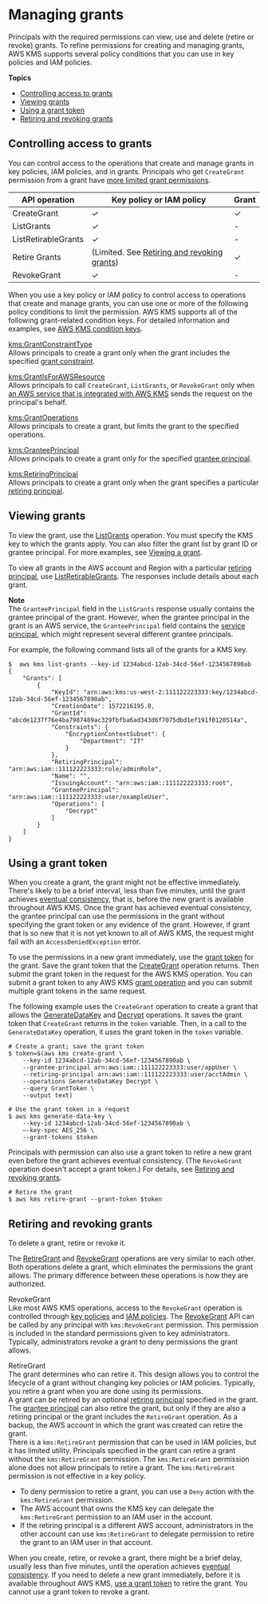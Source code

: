 # Managing grants<a name="grant-manage"></a>

Principals with the required permissions can view, use and delete \(retire or revoke\) grants\. To refine permissions for creating and managing grants, AWS KMS supports several policy conditions that you can use in key policies and IAM policies\.

**Topics**
+ [Controlling access to grants](#grant-authorization)
+ [Viewing grants](#grant-view)
+ [Using a grant token](#using-grant-token)
+ [Retiring and revoking grants](#grant-delete)

## Controlling access to grants<a name="grant-authorization"></a>

You can control access to the operations that create and manage grants in key policies, IAM policies, and in grants\. Principals who get `CreateGrant` permission from a grant have [more limited grant permissions](create-grant-overview.md#grant-creategrant)\. 


| API operation | Key policy or IAM policy | Grant | 
| --- | --- | --- | 
| CreateGrant | ✓ | ✓ | 
| ListGrants | ✓ | \- | 
| ListRetirableGrants | ✓ | \- | 
| Retire Grants | \(Limited\. See [Retiring and revoking grants](#grant-delete)\) | ✓ | 
| RevokeGrant | ✓ | \- | 

When you use a key policy or IAM policy to control access to operations that create and manage grants, you can use one or more of the following policy conditions to limit the permission\. AWS KMS supports all of the following grant\-related condition keys\. For detailed information and examples, see [AWS KMS condition keys](policy-conditions.md#conditions-kms)\.

[kms:GrantConstraintType](policy-conditions.md#conditions-kms-grant-constraint-type)  
Allows principals to create a grant only when the grant includes the specified [grant constraint](create-grant-overview.md#grant-constraints)\.

[kms:GrantIsForAWSResource](policy-conditions.md#conditions-kms-grant-is-for-aws-resource)  
Allows principals to call `CreateGrant`, `ListGrants`, or `RevokeGrant` only when [an AWS service that is integrated with AWS KMS](https://aws.amazon.com/kms/features/#AWS_Service_Integration) sends the request on the principal's behalf\.

[kms:GrantOperations](policy-conditions.md#conditions-kms-grant-operations)  
Allows principals to create a grant, but limits the grant to the specified operations\.

[kms:GranteePrincipal](policy-conditions.md#conditions-kms-grantee-principal)  
Allows principals to create a grant only for the specified [grantee principal](grants.md#terms-grantee-principal)\.

[kms:RetiringPrincipal](policy-conditions.md#conditions-kms-retiring-principal)  
Allows principals to create a grant only when the grant specifies a particular [retiring principal](grants.md#terms-retiring-principal)\.

## Viewing grants<a name="grant-view"></a>

To view the grant, use the [ListGrants](https://docs.aws.amazon.com/kms/latest/APIReference/API_ListGrants.html) operation\. You must specify the KMS key to which the grants apply\. You can also filter the grant list by grant ID or grantee principal\. For more examples, see [Viewing a grant](programming-grants.md#list-grants)\.

To view all grants in the AWS account and Region with a particular [retiring principal](grants.md#terms-retiring-principal), use [ListRetirableGrants](https://docs.aws.amazon.com/kms/latest/APIReference/API_ListRetirableGrants.html)\. The responses include details about each grant\.

**Note**  
The `GranteePrincipal` field in the `ListGrants` response usually contains the grantee principal of the grant\. However, when the grantee principal in the grant is an AWS service, the `GranteePrincipal` field contains the [service principal](https://docs.aws.amazon.com/IAM/latest/UserGuide/reference_policies_elements_principal.html#principal-services), which might represent several different grantee principals\.

For example, the following command lists all of the grants for a KMS key\.

```
$  aws kms list-grants --key-id 1234abcd-12ab-34cd-56ef-1234567890ab
{
    "Grants": [
        {
            "KeyId": "arn:aws:kms:us-west-2:111122223333:key/1234abcd-12ab-34cd-56ef-1234567890ab",
            "CreationDate": 1572216195.0,
            "GrantId": "abcde1237f76e4ba7987489ac329fbfba6ad343d6f7075dbd1ef191f0120514a",
            "Constraints": {
                "EncryptionContextSubset": {
                    "Department": "IT"
                }
            },
            "RetiringPrincipal": "arn:aws:iam::111122223333:role/adminRole",
            "Name": "",
            "IssuingAccount": "arn:aws:iam::111122223333:root",
            "GranteePrincipal": "arn:aws:iam::111122223333:user/exampleUser",
            "Operations": [
                "Decrypt"
            ]
        }
    ]
}
```

## Using a grant token<a name="using-grant-token"></a>

When you create a grant, the grant might not be effective immediately\. There's likely to be a brief interval, less than five minutes, until the grant achieves [eventual consistency](grants.md#terms-eventual-consistency), that is, before the new grant is available throughout AWS KMS\. Once the grant has achieved eventual consistency, the grantee principal can use the permissions in the grant without specifying the grant token or any evidence of the grant\. However, if grant that is so new that it is not yet known to all of AWS KMS, the request might fail with an `AccessDeniedException` error\.

To use the permissions in a new grant immediately, use the [grant token](grants.md#grant_token) for the grant\. Save the grant token that the [CreateGrant](https://docs.aws.amazon.com/kms/latest/APIReference/API_CreateGrant.html) operation returns\. Then submit the grant token in the request for the AWS KMS operation\. You can submit a grant token to any AWS KMS [grant operation](grants.md#terms-grant-operations) and you can submit multiple grant tokens in the same request\.



The following example uses the `CreateGrant` operation to create a grant that allows the [GenerateDataKey](https://docs.aws.amazon.com/kms/latest/APIReference/API_GenerateDataKey.html) and [Decrypt](https://docs.aws.amazon.com/kms/latest/APIReference/API_Decrypt.html) operations\. It saves the grant token that `CreateGrant` returns in the `token` variable\. Then, in a call to the `GenerateDataKey` operation, it uses the grant token in the `token` variable\.

```
# Create a grant; save the grant token 
$ token=$(aws kms create-grant \
    --key-id 1234abcd-12ab-34cd-56ef-1234567890ab \
    --grantee-principal arn:aws:iam::111122223333:user/appUser \
    --retiring-principal arn:aws:iam::111122223333:user/acctAdmin \
    --operations GenerateDataKey Decrypt \
    --query GrantToken \
    --output text)

# Use the grant token in a request
$ aws kms generate-data-key \
    --key-id 1234abcd-12ab-34cd-56ef-1234567890ab \
    –-key-spec AES_256 \
    --grant-tokens $token
```

Principals with permission can also use a grant token to retire a new grant even before the grant achieves eventual consistency\. \(The `RevokeGrant` operation doesn't accept a grant token\.\) For details, see [Retiring and revoking grants](#grant-delete)\.

```
# Retire the grant
$ aws kms retire-grant --grant-token $token
```

## Retiring and revoking grants<a name="grant-delete"></a>

To delete a grant, retire or revoke it\.

The [RetireGrant](https://docs.aws.amazon.com/kms/latest/APIReference/API_RetireGrant.html) and [RevokeGrant](https://docs.aws.amazon.com/kms/latest/APIReference/API_RevokeGrant.html) operations are very similar to each other\. Both operations delete a grant, which eliminates the permissions the grant allows\. The primary difference between these operations is how they are authorized\.

RevokeGrant  
Like most AWS KMS operations, access to the `RevokeGrant` operation is controlled through [key policies](key-policies.md) and [IAM policies](iam-policies.md)\. The [RevokeGrant](https://docs.aws.amazon.com/kms/latest/APIReference/API_RevokeGrant.html) API can be called by any principal with `kms:RevokeGrant` permission\. This permission is included in the standard permissions given to key administrators\. Typically, administrators revoke a grant to deny permissions the grant allows\.

RetireGrant  
The grant determines who can retire it\. This design allows you to control the lifecycle of a grant without changing key policies or IAM policies\. Typically, you retire a grant when you are done using its permissions\.  
A grant can be retired by an optional [retiring principal](grants.md#terms-retiring-principal) specified in the grant\. The [grantee principal](grants.md#terms-grantee-principal) can also retire the grant, but only if they are also a retiring principal or the grant includes the `RetireGrant` operation\. As a backup, the AWS account in which the grant was created can retire the grant\.  
There is a `kms:RetireGrant` permission that can be used in IAM policies, but it has limited utility\. Principals specified in the grant can retire a grant without the `kms:RetireGrant` permission\. The `kms:RetireGrant` permission alone does not allow principals to retire a grant\. The `kms:RetireGrant` permission is not effective in a key policy\.  
+ To deny permission to retire a grant, you can use a `Deny` action with the `kms:RetireGrant` permission\.
+ The AWS account that owns the KMS key can delegate the `kms:RetireGrant` permission to an IAM user in the account\. 
+ If the retiring principal is a different AWS account, administrators in the other account can use `kms:RetireGrant` to delegate permission to retire the grant to an IAM user in that account\.

When you create, retire, or revoke a grant, there might be a brief delay, usually less than five minutes, until the operation achieves [eventual consistency](grants.md#terms-eventual-consistency)\. If you need to delete a new grant immediately, before it is available throughout AWS KMS, [use a grant token](#using-grant-token) to retire the grant\. You cannot use a grant token to revoke a grant\.